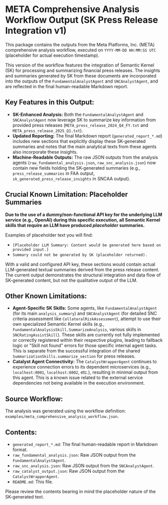 # META Comprehensive Analysis Workflow Output (SK Press Release Integration v1)

This package contains the outputs from the Meta Platforms, Inc. (META) comprehensive analysis workflow, executed on `YYYY-MM-DD HH:MM:SS UTC` (placeholder for actual execution timestamp).

This version of the workflow features the integration of Semantic Kernel (SK) for processing and summarizing financial press releases. The insights and summaries generated by SK from these documents are incorporated into the outputs of the `FundamentalAnalystAgent` and `SNCAnalystAgent`, and are reflected in the final human-readable Markdown report.

## Key Features in this Output:

*   **SK-Enhanced Analysis:** Both the `FundamentalAnalystAgent` and `SNCAnalystAgent` now leverage SK to summarize key information from provided press releases (`META_press_release_2024_Q4_FY.txt` and `META_press_release_2025_Q1.txt`).
*   **Updated Reporting:** The final Markdown report (`generated_report_*.md`) includes new sections that explicitly display these SK-generated summaries and notes that the main analytical texts from these agents also incorporate these insights.
*   **Machine-Readable Outputs:** The raw JSON outputs from the analysis agents (`raw_fundamental_analysis.json`, `raw_snc_analysis.json`) now contain new fields holding the SK-generated summaries (e.g., `press_release_summaries` in FAA output, `sk_generated_press_release_insights` in SNCAA output).

## Crucial Known Limitation: Placeholder Summaries

**Due to the use of a dummy/non-functional API key for the underlying LLM service (e.g., OpenAI) during this specific execution, all Semantic Kernel skills that require an LLM have produced *placeholder* summaries.** 

Examples of placeholder text you will find:
*   `[Placeholder LLM Summary: Content would be generated here based on provided input.]`
*   `Summary could not be generated by SK (placeholder returned).`

With a valid and configured API key, these sections would contain actual LLM-generated textual summaries derived from the press release content. The current output demonstrates the structural integration and data flow of SK-generated content, but not the qualitative output of the LLM.

## Other Known Limitations:

*   **Agent-Specific SK Skills:** Some agents, like `FundamentalAnalystAgent` (for its main `analysis_summary`) and `SNCAnalystAgent` (for detailed SNC criteria assessment like `CollateralRiskAssessment`), attempt to use their own specialized Semantic Kernel skills (e.g., `FundamentalAnalysisSkill.SummarizeAnalysis`, various skills in `SNCRatingAssistSkill`). These skills are currently not fully implemented or correctly registered within their respective plugins, leading to fallback logic or "Skill not found" errors for those specific internal agent tasks. This is separate from the successful integration of the shared `SummarizationSkills.summarize_section` for press releases.
*   **Catalyst Agent Connectivity:** The `CatalystWrapperAgent` continues to experience connection errors to its dependent microservices (e.g., `localhost:8001`, `localhost:8002`, etc.), resulting in minimal output from this agent. This is a known issue related to the external service dependencies not being available in the execution environment.

## Source Workflow:

The analysis was generated using the workflow definition: `examples/meta_comprehensive_analysis_workflow.json`.

## Contents:

*   `generated_report_*.md`: The final human-readable report in Markdown format.
*   `raw_fundamental_analysis.json`: Raw JSON output from the `FundamentalAnalystAgent`.
*   `raw_snc_analysis.json`: Raw JSON output from the `SNCAnalystAgent`.
*   `raw_catalyst_output.json`: Raw JSON output from the `CatalystWrapperAgent`.
*   `README.md`: This file.

Please review the contents bearing in mind the placeholder nature of the SK-generated text.
